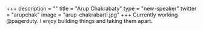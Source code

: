 +++
description = ""
title = "Arup Chakrabaty"
type = "new-speaker"
twitter = "arupchak"
image = "arup-chakrabarti.jpg"
+++
Currently working @pagerduty. I enjoy building things and taking them apart.